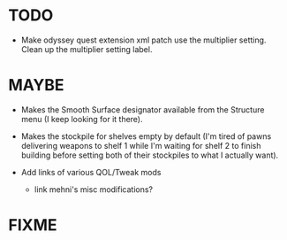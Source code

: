 # TODO

* Make odyssey quest extension xml patch use the multiplier setting. Clean up the multiplier setting label.


# MAYBE

* Makes the Smooth Surface designator available from the Structure menu (I keep looking for it there).
* Makes the stockpile for shelves empty by default (I'm tired of pawns delivering weapons to shelf 1 while I'm waiting for shelf 2 to finish building before setting both of their stockpiles to what I actually want).

* Add links of various QOL/Tweak mods
    * link mehni's misc modifications?

# FIXME
